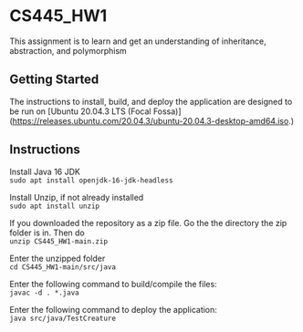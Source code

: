# CS445_HW1
This assignment is to learn and get an understanding of inheritance, abstraction, and polymorphism
## Getting Started
The instructions to install, build, and deploy the application are designed to be run on [Ubuntu 20.04.3 LTS (Focal Fossa)] (https://releases.ubuntu.com/20.04.3/ubuntu-20.04.3-desktop-amd64.iso.)

## Instructions
Install Java 16 JDK  
`sudo apt install openjdk-16-jdk-headless`

Install Unzip, if not already installed  
`sudo apt install unzip`

If you downloaded the repository as a zip file. Go the the directory the zip folder is in. 
Then do  
`unzip CS445_HW1-main.zip`

Enter the unzipped folder  
`cd CS445_HW1-main/src/java`

Enter the following command to build/compile the files:  
`javac -d . *.java`

Enter the following command to deploy the application:  
`java src/java/TestCreature`
